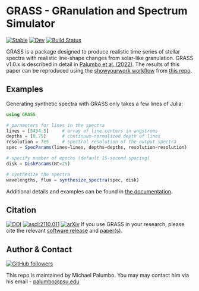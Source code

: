 # GRASS - GRanulation and Spectrum Simulator 
[![Stable](https://img.shields.io/badge/docs-stable-blue.svg)](https://palumbom.github.io/GRASS/stable)
[![Dev](https://img.shields.io/badge/docs-dev-blue.svg)](https://palumbom.github.io/GRASS/dev)
[![Build Status](https://github.com/palumbom/GRASS/workflows/CI/badge.svg)](https://github.com/palumbom/GRASS/actions)

GRASS is a package designed to produce realistic time series of stellar spectra with realistic line-shape changes from solar-like granulation. GRASS v1.0.x is described in detail in [Palumbo et al. (2022)](https://arxiv.org/abs/2110.11839). The results of this paper can be reproduced using the [showyourwork workflow](https://github.com/showyourwork/showyourwork) from [this repo](https://github.com/palumbom/palumbo22).

## Examples
Generating synthetic spectra with GRASS only takes a few lines of Julia:

```julia
using GRASS

# parameters for lines in the spectra
lines = [5434.5]     # array of line centers in angstroms
depths = [0.75]      # continuum-normalized depth of lines
resolution = 7e5     # spectral resolution of the output spectra
spec = SpecParams(lines=lines, depths=depths, resolution=resolution)

# specify number of epochs (default 15-second spacing)
disk = DiskParams(Nt=25)

# synthesize the spectra
wavelengths, flux = synthesize_spectra(spec, disk)
```

Additional details and examples can be found in [the documentation](https://palumbom.github.io/GRASS/stable).

## Citation
[![DOI](https://zenodo.org/badge/364662564.svg)](https://zenodo.org/badge/latestdoi/364662564)
<a href="https://ascl.net/2110.011"><img src="https://img.shields.io/badge/ascl-2110.011-blue.svg?colorB=262255" alt="ascl:2110.011" /></a>
[![arXiv](https://img.shields.io/badge/arXiv-2110.11839-b31b1b.svg)](https://arxiv.org/abs/2110.11839)
If you use GRASS in your research, please cite the relevant [software release](https://zenodo.org/badge/latestdoi/364662564) and [paper(s)](https://arxiv.org/abs/2110.11839).

## Author & Contact 
[![GitHub followers](https://img.shields.io/github/followers/palumbom?label=Follow&style=social)](https://github.com/palumbom)

This repo is maintained by Michael Palumbo. You may may contact him via his email - [palumbo@psu.edu](mailto:palumbo@psu.edu)
